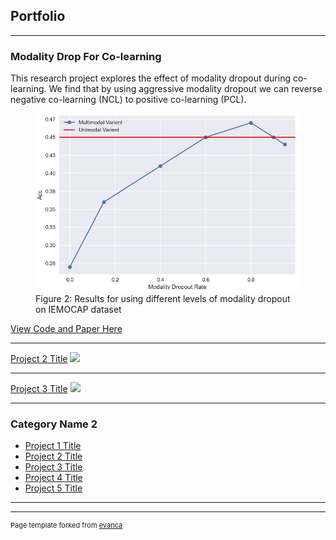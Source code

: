 ## Portfolio

---

### Modality Drop For Co-learning

This research project explores the effect of modality dropout during co-learning. We find that by using aggressive modality dropout we can reverse negative co-learning (NCL) to positive co-learning (PCL).

<figure>
  <img src="images/res_iemo.png?raw=true"/>
  <figcaption> Figure 2: Results for using different levels of modality dropout on IEMOCAP dataset</figcaption>
</figure>


[View Code and Paper Here](https://github.com/nmagal/modality_drop_for_colearning)

---
[Project 2 Title](/pdf/sample_presentation.pdf)
<img src="images/dummy_thumbnail.jpg?raw=true"/>

---
[Project 3 Title](http://example.com/)
<img src="images/dummy_thumbnail.jpg?raw=true"/>

---

### Category Name 2

- [Project 1 Title](http://example.com/)
- [Project 2 Title](http://example.com/)
- [Project 3 Title](http://example.com/)
- [Project 4 Title](http://example.com/)
- [Project 5 Title](http://example.com/)

---




---
<p style="font-size:11px">Page template forked from <a href="https://github.com/evanca/quick-portfolio">evanca</a></p>
<!-- Remove above link if you don't want to attibute -->
